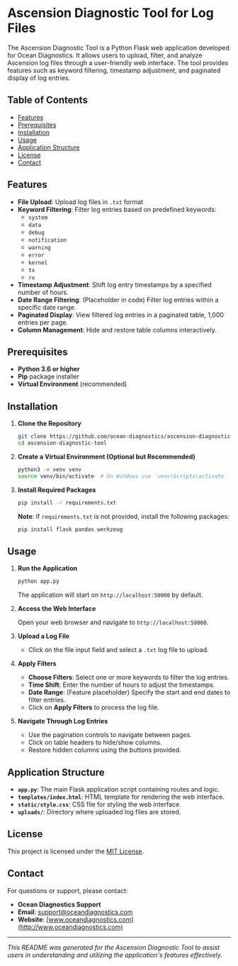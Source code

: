 # Ascension Diagnostic Tool for Log Files

The Ascension Diagnostic Tool is a Python Flask web application developed for Ocean Diagnostics. It allows users to upload, filter, and analyze Ascension log files through a user-friendly web interface. The tool provides features such as keyword filtering, timestamp adjustment, and paginated display of log entries.

## Table of Contents

- [Features](#features)
- [Prerequisites](#prerequisites)
- [Installation](#installation)
- [Usage](#usage)
- [Application Structure](#application-structure)
- [License](#license)
- [Contact](#contact)

## Features

- **File Upload**: Upload log files in `.txt` format 
- **Keyword Filtering**: Filter log entries based on predefined keywords:
  - `system`
  - `data`
  - `debug`
  - `notification`
  - `warning`
  - `error`
  - `kernel`
  - `tx`
  - `rx`
- **Timestamp Adjustment**: Shift log entry timestamps by a specified number of hours.
- **Date Range Filtering**: (Placeholder in code) Filter log entries within a specific date range.
- **Paginated Display**: View filtered log entries in a paginated table, 1,000 entries per page.
- **Column Management**: Hide and restore table columns interactively.

## Prerequisites

- **Python 3.6 or higher**
- **Pip** package installer
- **Virtual Environment** (recommended)

## Installation

1. **Clone the Repository**

   ```bash
   git clone https://github.com/ocean-diagnostics/ascension-diagnostic-tool.git
   cd ascension-diagnostic-tool
   ```

2. **Create a Virtual Environment (Optional but Recommended)**

   ```bash
   python3 -m venv venv
   source venv/bin/activate  # On Windows use `venv\Scripts\activate`
   ```

3. **Install Required Packages**

   ```bash
   pip install -r requirements.txt
   ```

   **Note**: If `requirements.txt` is not provided, install the following packages:

   ```bash
   pip install flask pandas werkzeug
   ```

## Usage

1. **Run the Application**

   ```bash
   python app.py
   ```

   The application will start on `http://localhost:50000` by default.

2. **Access the Web Interface**

   Open your web browser and navigate to `http://localhost:50000`.

3. **Upload a Log File**

   - Click on the file input field and select a `.txt` log file to upload.

4. **Apply Filters**

   - **Choose Filters**: Select one or more keywords to filter the log entries.
   - **Time Shift**: Enter the number of hours to adjust the timestamps.
   - **Date Range**: (Feature placeholder) Specify the start and end dates to filter entries.
   - Click on **Apply Filters** to process the log file.

5. **Navigate Through Log Entries**

   - Use the pagination controls to navigate between pages.
   - Click on table headers to hide/show columns.
   - Restore hidden columns using the buttons provided.

## Application Structure

- **`app.py`**: The main Flask application script containing routes and logic.
- **`templates/index.html`**: HTML template for rendering the web interface.
- **`static/style.css`**: CSS file for styling the web interface.
- **`uploads/`**: Directory where uploaded log files are stored.


## License

This project is licensed under the [MIT License](LICENSE).

## Contact

For questions or support, please contact:

- **Ocean Diagnostics Support**
- **Email**: support@oceandiagnostics.com
- **Website**: [www.oceandiagnostics.com](http://www.oceandiagnostics.com)

---

*This README was generated for the Ascension Diagnostic Tool to assist users in understanding and utilizing the application's features effectively.*
